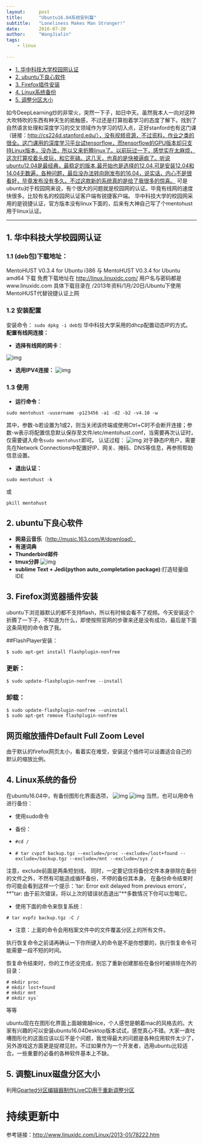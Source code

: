 ```yaml
---
layout:     post
title:      "Ubuntu16.04系统安利篇"
subtitle:   "Loneliness Makes Man Stronger!"
date:       2016-07-20
author:     "WangJialin"
tags:
    - linux
    
---
```

- [1. 华中科技大学校园网认证](#mentohust)
- [2. ubuntu下良心软件](#software)
- [3. Firefox插件安装](#firefox)
- [4. Linux系统备份](#backup)
- [5. 调整分区大小](#adjust_partition)



如今DeepLearning炒的非常火，突然一下子，如日中天。虽然我本人一向对这种大吹特吹的东西有种天生的抵触感，不过还是打算抱着学习的态度了解下。找到了自然语言处理和深度学习的交叉领域作为学习的切入点，正好stanford也有这门课（链接：http://cs224d.stanford.edu/），没有视频资源，不过资料，作业之类的很全。这门课用的深度学习平台试tensorflow，而tensorflow的GPU版本却只支持Linux版本，没办法，所以又来折腾linux了。以前玩过一下，感觉实在太麻烦，这次打算咬着头皮玩，和它死磕。这几天，也真的是快被逼疯了。听说ubuntu12.04是最经典，最稳定的版本,最开始也是选择的12.04,可是安装12.04和14.04无数遍，各种问题，最后没办法转向刚发布的16.04，说实话，内心不是很看好，毕竟发布没有多久。不过这款新的系统真的是给了我很多的惊喜。
可是ubuntu对于校园网来说，有个很大的问题就是校园网的认证。毕竟有线网的速度快很多。比较有名的校园网认证客户端有锐捷客户端。
华中科技大学的校园网采用的是锐捷认证，官方版本没有linux下面的，后来有大神自己写了个mentohust用于linux认证。


----------


<a name="mentohust"></a>

## 1. 华中科技大学校园网认证

### 1.1 (deb包)下载地址：

MentoHUST V0.3.4 for Ubuntu i386  与 MentoHUST V0.3.4 for Ubuntu amd64 下载
免费下载地址在 http://linux.linuxidc.com/
用户名与密码都是www.linuxidc.com
具体下载目录在 /2013年资料/1月/20日/Ubuntu下使用MentoHUST代替锐捷认证上网

### 1.2 安装配置

安装命令： `sudo dpkg -i deb包`
华中科技大学采用的dhcp配置动态IP的方式。
**配置有线网连接：**

 - **选择有线网的网卡**：

![img](/img/2016_latter_half_year/ethernet-device.png)

 - **选用IPV4连接：**
![img](/img/2016_latter_half_year/ipv4_connect.png)

### 1.3 使用

 - **运行命令：**
 
```
sudo mentohust -uusername -p123456 -a1 -d2 -b2 -v4.10 -w
```

其中，参数-b若设置为1或2，则当关闭该终端或使用Ctrl+C时不会断开连接；参数-w表示将配置信息默认保存至文件/etc/mentohust.conf，当需要再次认证时，仅需要键入命令`sudo mentohust`即可。
认证过程：
![img](/img/2016_latter_half_year/mentohust_login.png)
对于静态IP用户，需要先在Network Connections中配置好IP、网关、掩码、DNS等信息，再参照帮助信息设置。
 - **退出认证：**

```
sudo mentohust -k
```

或

```
pkill mentohust
```


<a name="software"></a>

## 2. ubuntu下良心软件

 - **网易云音乐**（http://music.163.com/#/download）
 - **有道词典**
 - **Thunderbird邮件**
 - **tmux分屏**
![img](/img/2016_latter_half_year/tmux.png)
 - **sublime Text + Jedi(python auto_completation package)**:打造轻量级IDE

<a name="firefox"></a>

## 3. Firefox浏览器插件安装

ubuntu下浏览器默认的都不支持flash，所以有时候会看不了视频。今天安装这个折腾了一下子，不知道为什么，即使按照官网的步骤来还是没有成功，最后是下面这条简短的命令救了我。

##FlashPlayer安装：

```
$ sudo apt-get install flashplugin-nonfree
```

### 更新：

```
$ sudo update-flashplugin-nonfree --install
```

### 卸载：

```
$ sudo update-flashplugin-nonfree --uninstall
$ sudo apt-get remove flashplugin-nonfree
```

## 网页缩放插件Default Full Zoom Level

由于默认的firefox网页太小，看着实在难受，安装这个插件可以设置适合自己的默认的缩放比例。

<a name="backup"></a>

## 4. Linux系统的备份

在ubuntu16.04中，有备份图形化界面选项，
![img](/img/2016_latter_half_year/linux_bk.png)
![img](/img/2016_latter_half_year/linux_bk_2.png)
当然，也可以用命令进行备份：


 - 使用sudo命令
 - 备份：

 - `#cd /`
 
 - `# tar cvpzf backup.tgz --exclude=/proc --exclude=/lost+found --exclude=/backup.tgz --exclude=/mnt --exclude=/sys /`

注意，exclude前面是两条短划线， 同时，一定要记住将备份文件本身排除在备份的文件之外，不然有可能造成循环备份，不停的备份其本身。
在备份命令结束时你可能会看到这样一个提示：’tar: Error exit delayed from previous errors’，**"tar: 由于前次错误，将以上次的错误状态退出"**多数情况下你可以忽略它。
 - 使用下面的命令来恢复系统：

```
# tar xvpfz backup.tgz -C /
```

 - 注意：上面的命令会用档案文件中的文件覆盖分区上的所有文件。

执行恢复命令之前请再确认一下你所键入的命令是不是你想要的，执行恢复命令可能需要一段不短的时间。

恢复命令结束时，你的工作还没完成，别忘了重新创建那些在备份时被排除在外的目录：

```
# mkdir proc
# mkdir lost+found
# mkdir mnt
# mkdir sys`
```

等等

ubuntu现在在图形化界面上面越做越nice，个人感觉是朝着mac的风格去的。大家有兴趣的可以安装ubuntu16.04Desktop版本试试，感觉真心不错。大家一直吐嘈图形化的这面应该以后不是个问题，我觉得最大的问题是各种应用软件太少了，另外游戏这方面更是捉襟见肘。不过如果作为一个开发者，选用ubuntu比较适合。一些重要的必备的各种软件基本上不缺。

<a name="adjust_partition"> </a>

## 5. 调整Linux磁盘分区大小

利用[Gparted分区编辑器制作LiveCD用于重新调整分区](http://gparted.org/livecd.php)

# 持续更新中
参考链接：http://www.linuxidc.com/Linux/2013-01/78222.htm

